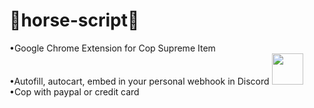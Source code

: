 # 🐴horse-script🐴
•Google Chrome Extension for Cop Supreme Item<br>
•Autofill, autocart, embed in your personal webhook in Discord <img src="https://icon-icons.com/icon/discord/101785" width="50px" height="50">
<br>
•Cop with paypal or credit card<br>
